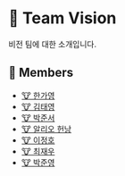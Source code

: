 # 👀 Team Vision

비전 팀에 대한 소개입니다.

<!-- TODO: 내용 정리 하고 추가하기 -->
## 👥 Members

- [🐮 한가영](/profile/vision/members/gayoung.md)
- [🐮 김태영](/profile/vision/members/taeyeong.md)
- [🐮 박준서](/profile/vision/members/junseo.md)
- [🐮 알리오 헌낭](/profile/vision/members/honnang.md)
- [🐮 이정호](/profile/vision/members/jeongho.md)
- [🐮 최재우](/profile/vision/members/jaewoo.md)
- [🐮 박준영](/profile/vision/members/junyoung.md)
